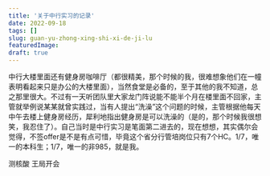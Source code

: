 ```yaml
---
title: '关于中行实习的记录'
date: 2022-09-18
tags: []
slug: guan-yu-zhong-xing-shi-xi-de-ji-lu
featuredImage: 
draft: true
---
```


中行大楼里面还有健身房咖啡厅（都很精美，那个时候的我，很难想象他们在一幢表明看起来只是办公的大楼里面），当然食堂是必备的，至于其他的我不知道，总之那里很大。不过有一天听团队里大家龙门阵说能不能半个月在楼里面不回家，主管就举例说某某就曾实践过，当有人提出“洗澡”这个问题的时候，主管根据他每天中午去楼上健身房经历，犀利地指出健身房是可以洗澡的（是的，那个时候我很想笑，我忍住了）。自己当时是中行实习是笔面第二进去的，现在想想，其实偶尔会觉得，不签offer是不是有点可惜，毕竟这个省分行管培岗位只有7个HC。1/7，唯一的本科生；1/7，唯一的非985，就是我。

测核酸 
王局开会